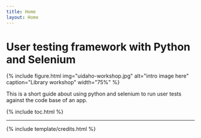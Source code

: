```yaml
---
title: Home
layout: Home
---
```


# User testing framework with Python and Selenium

{% include figure.html img="uidaho-workshop.jpg" alt="intro image here" caption="Library workshop" width="75%" %}

This is a short guide about using python and selenium to run user tests against the code base of an app.

{% include toc.html %}

------

{% include template/credits.html %}
